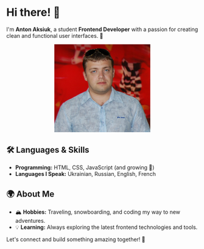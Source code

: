 # Hi there! 👋

I'm **Anton Aksiuk**, a student **Frontend Developer** with a passion for
creating clean and functional user interfaces. 🌟

<div align="center">
<img src="./img/photo.JPG" alt="Anton Photo" width="50%">
</div>

## 🛠️ Languages & Skills

- **Programming:** HTML, CSS, JavaScript (and growing 🚀)
- **Languages I Speak:** Ukrainian, Russian, English, French

## 🌍 About Me

- 🏔️ **Hobbies:** Traveling, snowboarding, and coding my way to new adventures.
- 💡 **Learning:** Always exploring the latest frontend technologies and tools.

Let's connect and build something amazing together! 🤝
